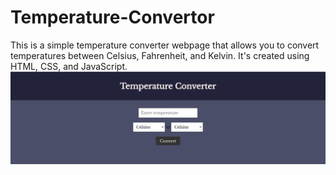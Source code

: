# Temperature-Convertor
This is a simple temperature converter webpage that allows you to convert temperatures between Celsius, Fahrenheit, and Kelvin. It's created using HTML, CSS, and JavaScript.
![Alt Text](images/temp.png)
